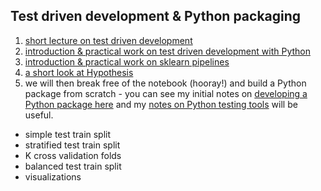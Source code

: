## Test driven development & Python packaging

1. [short lecture on test driven development](https://github.com/ADGEfficiency/programming-resources/tree/master/test-driven-development)
2. [introduction & practical work on test driven development with Python](https://github.com/ADGEfficiency/teaching-monolith/blob/master/test-driven-development/tdd.ipynb)
3. [introduction & practical work on sklearn pipelines](https://github.com/ADGEfficiency/teaching-monolith/blob/master/test-driven-development/sklearn-pipelines.ipynb)
4. [a short look at Hypothesis](https://github.com/ADGEfficiency/teaching-monolith/blob/master/test-driven-development/hypothesis.ipynb)
5. we will then break free of the notebook (hooray!) and build a Python package from scratch - you can see my initial notes on [developing a Python package here](https://github.com/ADGEfficiency/teaching-monolith/blob/master/test-driven-development/python-packaging.md) and my [notes on Python testing tools](https://github.com/ADGEfficiency/programming-resources/blob/master/test-driven-development/python-testing-tools.md) will be useful.

- simple test train split
- stratified test train split
- K cross validation folds
- balanced test train split
- visualizations
